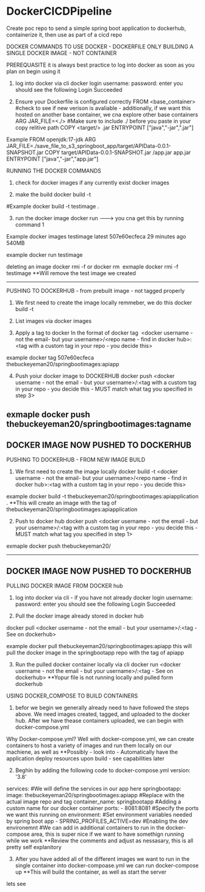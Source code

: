 # DockerCICDPipeline
Create poc repo to send a simple spring boot application to dockerhub, containerize it, then use as part of a cicd repo

DOCKER COMMANDS TO USE DOCKER - DOCKERFILE ONLY BUILDING A SINGLE DOCKER IMAGE - NOT CONTAINER

PREREQUASITE
it is always best practice to log into docker as soon as you plan on begin using it 
1. log into docker via cli
docker login
username: <account email address>
password: <account password>
enter you should see the following
Login Succeeded

2. Ensure your Dockerfile is configured correctly 
FROM <base_container>  #check to see if new verison is avaliable - additionally, if we want this hosted on another base container, we cna explore other base containers
ARG JAR_FILE=<./<Jar filepath relative to the Dockerfile file>> #Make sure to include ./ before you paste in your copy relitive path
COPY <target/<your jar file name here.jar>> <name of new jar file>.jar
ENTRYPOINT ["java","-jar","<name of new jar file>.jar"]

Example
FROM openjdk:17-jdk
ARG JAR_FILE=./save_file_to_s3_springboot_app/target/APIData-0.0.1-SNAPSHOT.jar
COPY target/APIData-0.0.1-SNAPSHOT.jar /app.jar app.jar
ENTRYPOINT ["java","-jar","app.jar"]


RUNNING THE DOCKER COMMANDS
1. check for docker images if any currently exist
docker images

2. make the build 
docker build -t <name of the new image you give this> <build from where>

#Example
docker build -t testimage .

3. run the docker image 
docker run <name of image> ---> you cna get this by running command 1

Example
docker images
testimage             latest    507e60ecfeca   29 minutes ago   540MB

example
docker run testimage

deleting an image 
docker rmi -f <Name of the image>
or 
docker rm <image id>
exmaple 
docker rmi -f testimage
**Will remove the test image we created

-----------------------------------------------------------------
PUSHING TO DOCKERHUB - from prebuilt image - not tagged properly 

1. We first need to create the image locally remmeber, we do this docker build -t <name of image> <from this directory>

2. List images via docker images

3. Apply a tag to docker 
In the format of 
docker tag <image id> <docker username - not the email- but your username>/<repo name - find in docker hub>:<tag with a custom tag in your repo - you decide this>

example
docker tag 507e60ecfeca thebuckeyeman20/springbootimages:apiapp

4. Push yoiur docker image to DOCKERHUB
docker push <docker username - not the email - but your username>/<image name>:<tag with a custom tag in your repo - you decide this - MUST match what tag you specified in step 3>

exmaple
docker push thebuckeyeman20/springbootimages:tagname
-----------------------------------------------------------------
DOCKER IMAGE NOW PUSHED TO DOCKERHUB
-----------------------------------------------------------------

PUSHING TO DOCKERHUB - FROM NEW IMAGE BUILD

1. We first need to create the image locally
docker build -t <docker username - not the email- but your username>/<repo name - find in docker hub>:<tag with a custom tag in your repo - you decide this> <build from where>

example 
docker build -t thebuckeyeman20/springbootimages:apiapplication .
**This will create an image with the tag of thebuckeyeman20/springbootimages:apiapplication

2. Push to docker hub
docker push <docker username - not the email - but your username>/<image name>:<tag with a custom tag in your repo - you decide this - MUST match what tag you specified in step 1>

exmaple 
docker push thebuckeyeman20/

-----------------------------------------------------------------
DOCKER IMAGE NOW PUSHED TO DOCKERHUB
-----------------------------------------------------------------

PULLING DOCKER IMAGE FROM DOCKER hub
1. log into docker via cli - if you have not already
docker login
username: <account email address>
password: <account password>
enter you should see the following
Login Succeeded

2. Pull the docker image already stored in docker hub

docker pull <docker username - not the email - but your username>/<image name>:<tag - See on dockerhub>

example 
docker pull thebuckeyeman20/springbootimages:apiapp
this will pull the docker image in the springbootapp repo with the tag of apiapp

3. Run the pulled docker container locally via cli
docker run <docker username - not the email - but your username>/<image name>:<tag - See on dockerhub>
**Yopur file is not running locally and pulled form dockerhub



USING DOCKER_COMPOSE TO BUILD CONTAINERS
1. befor we begin we generally already need to have followed the steps above. We need images created, tagged, and uploaded to the docker hub. After we have thease containers uploaded, we can begin with docker-compose.yml

Why Docker-compose.yml? 
Well with docker-compose.yml, we can create containers to host a variety of images and run them locally on our machiene, as well as 
**Possibly - look into - Automatically have the application deploy resources upon build - see capabilities later

2. Beghin by adding the following code to docker-compose.yml
version: '3.8'

services: #We will define the services in our app here
  springbootapp:
    image: thebuckeyeman20/springbootimages:apiapp #Replace with the actual image repo and tag
    container_name: springbootapp #Adding a custom name for our docker container
    ports:
      - 8081:8081 #Specify the ports we want this running on
    environment: #Set environment variables needed by spring boot app
      - SPRING_PROFILES_ACTIVE=dev #Enabling the dev environemnt
#We can add in additional containers to run in the docker-compose area, this is super nice if we want to have somethign running while we work
**Review the comments and adjust as nessasary, this is all pretty self explanitory

3. After you have added all of the different images we want to run in the single container into docker-compoase.yml we can run
docker-compose up
**This will build the container, as well as start the server





lets see
